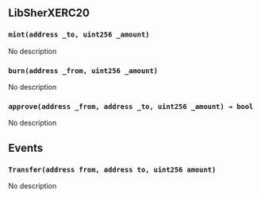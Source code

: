 ## LibSherXERC20





### `mint(address _to, uint256 _amount)`
No description


### `burn(address _from, uint256 _amount)`
No description


### `approve(address _from, address _to, uint256 _amount) → bool`
No description




## Events

### `Transfer(address from, address to, uint256 amount)`
No description

